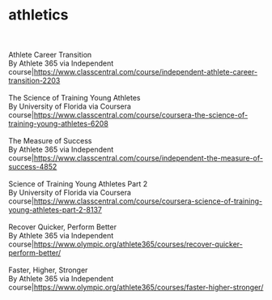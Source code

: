 # athletics<br><br>

Athlete Career Transition<br>By Athlete 365 via Independent<br>course|https://www.classcentral.com/course/independent-athlete-career-transition-2203<br><br>
The Science of Training Young Athletes<br>By University of Florida via Coursera<br>course|https://www.classcentral.com/course/coursera-the-science-of-training-young-athletes-6208<br><br>
The Measure of Success<br>By Athlete 365 via Independent<br>course|https://www.classcentral.com/course/independent-the-measure-of-success-4852<br><br>
Science of Training Young Athletes Part 2<br>By University of Florida via Coursera<br>course|https://www.classcentral.com/course/coursera-science-of-training-young-athletes-part-2-8137<br><br>
Recover Quicker, Perform Better<br>By Athlete 365 via Independent<br>course|https://www.olympic.org/athlete365/courses/recover-quicker-perform-better/<br><br>
Faster, Higher, Stronger<br>By Athlete 365 via Independent<br>course|https://www.olympic.org/athlete365/courses/faster-higher-stronger/<br><br>
